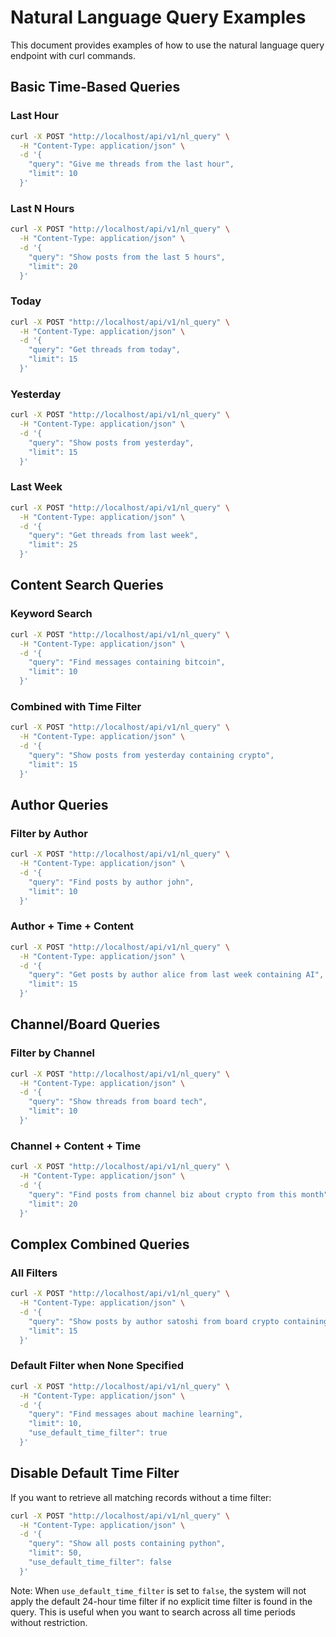 # Natural Language Query Examples

This document provides examples of how to use the natural language query endpoint with curl commands.

## Basic Time-Based Queries

### Last Hour

```bash
curl -X POST "http://localhost/api/v1/nl_query" \
  -H "Content-Type: application/json" \
  -d '{
    "query": "Give me threads from the last hour",
    "limit": 10
  }'
```

### Last N Hours

```bash
curl -X POST "http://localhost/api/v1/nl_query" \
  -H "Content-Type: application/json" \
  -d '{
    "query": "Show posts from the last 5 hours",
    "limit": 20
  }'
```

### Today

```bash
curl -X POST "http://localhost/api/v1/nl_query" \
  -H "Content-Type: application/json" \
  -d '{
    "query": "Get threads from today",
    "limit": 15
  }'
```

### Yesterday

```bash
curl -X POST "http://localhost/api/v1/nl_query" \
  -H "Content-Type: application/json" \
  -d '{
    "query": "Show posts from yesterday",
    "limit": 15
  }'
```

### Last Week

```bash
curl -X POST "http://localhost/api/v1/nl_query" \
  -H "Content-Type: application/json" \
  -d '{
    "query": "Get threads from last week",
    "limit": 25
  }'
```

## Content Search Queries

### Keyword Search

```bash
curl -X POST "http://localhost/api/v1/nl_query" \
  -H "Content-Type: application/json" \
  -d '{
    "query": "Find messages containing bitcoin",
    "limit": 10
  }'
```

### Combined with Time Filter

```bash
curl -X POST "http://localhost/api/v1/nl_query" \
  -H "Content-Type: application/json" \
  -d '{
    "query": "Show posts from yesterday containing crypto",
    "limit": 15
  }'
```

## Author Queries

### Filter by Author

```bash
curl -X POST "http://localhost/api/v1/nl_query" \
  -H "Content-Type: application/json" \
  -d '{
    "query": "Find posts by author john",
    "limit": 10
  }'
```

### Author + Time + Content

```bash
curl -X POST "http://localhost/api/v1/nl_query" \
  -H "Content-Type: application/json" \
  -d '{
    "query": "Get posts by author alice from last week containing AI",
    "limit": 15
  }'
```

## Channel/Board Queries

### Filter by Channel

```bash
curl -X POST "http://localhost/api/v1/nl_query" \
  -H "Content-Type: application/json" \
  -d '{
    "query": "Show threads from board tech",
    "limit": 10
  }'
```

### Channel + Content + Time

```bash
curl -X POST "http://localhost/api/v1/nl_query" \
  -H "Content-Type: application/json" \
  -d '{
    "query": "Find posts from channel biz about crypto from this month",
    "limit": 20
  }'
```

## Complex Combined Queries

### All Filters

```bash
curl -X POST "http://localhost/api/v1/nl_query" \
  -H "Content-Type: application/json" \
  -d '{
    "query": "Show posts by author satoshi from board crypto containing bitcoin from last week",
    "limit": 15
  }'
```

### Default Filter when None Specified

```bash
curl -X POST "http://localhost/api/v1/nl_query" \
  -H "Content-Type: application/json" \
  -d '{
    "query": "Find messages about machine learning",
    "limit": 10,
    "use_default_time_filter": true
  }'
```

## Disable Default Time Filter

If you want to retrieve all matching records without a time filter:

```bash
curl -X POST "http://localhost/api/v1/nl_query" \
  -H "Content-Type: application/json" \
  -d '{
    "query": "Show all posts containing python",
    "limit": 50,
    "use_default_time_filter": false
  }'
```

Note: When `use_default_time_filter` is set to `false`, the system will not apply the default 24-hour time filter if no explicit time filter is found in the query. This is useful when you want to search across all time periods without restriction. 